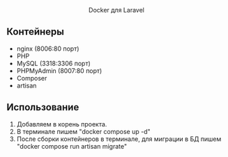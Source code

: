 <p align="center">Docker для Laravel</p>


## Контейнеры


- nginx (8006:80 порт)
- PHP
- MySQL (3318:3306 порт)
- PHPMyAdmin (8007:80 порт)
- Composer
- artisan

## Использование

1. Добавляем в корень проекта.
2. В терминале пишем "docker compose up -d"
3. После сборки контейнеров в терминале, для миграции в БД пишем "docker compose run artisan migrate"